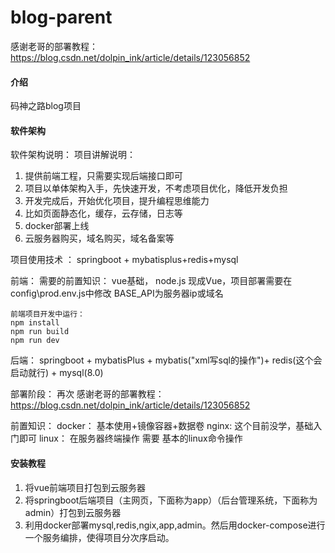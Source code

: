 # blog-parent

感谢老哥的部署教程：https://blog.csdn.net/dolpin_ink/article/details/123056852

#### 介绍
码神之路blog项目

#### 软件架构
软件架构说明：
项目讲解说明：

1. 提供前端工程，只需要实现后端接口即可
2. 项目以单体架构入手，先快速开发，不考虑项目优化，降低开发负担
3. 开发完成后，开始优化项目，提升编程思维能力
4. 比如页面静态化，缓存，云存储，日志等
5. docker部署上线
6. 云服务器购买，域名购买，域名备案等

项目使用技术 ：
springboot + mybatisplus+redis+mysql

前端：
    需要的前置知识：
        vue基础，
        node.js
    现成Vue，项目部署需要在config\prod.env.js中修改 BASE_API为服务器ip或域名

    前端项目开发中运行：
    npm install
    npm run build
    npm run dev

后端：
    springboot + mybatisPlus + mybatis("xml写sql的操作")+ redis(这个会启动就行) + mysql(8.0)


部署阶段：
   再次
感谢老哥的部署教程：https://blog.csdn.net/dolpin_ink/article/details/123056852

前置知识：
    docker：
        基本使用+镜像容器+数据卷
    nginx:
        这个目前没学，基础入门即可
    linux：
        在服务器终端操作 需要 基本的linux命令操作

#### 安装教程

1.  将vue前端项目打包到云服务器
2.  将springboot后端项目（主网页，下面称为app）（后台管理系统，下面称为admin）打包到云服务器
3.  利用docker部署mysql,redis,ngix,app,admin。然后用docker-compose进行一个服务编排，使得项目分次序启动。

